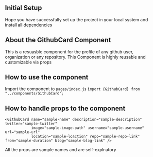 ## Initial Setup

Hope you have successfully set up the project in your local system and install all dependencies

## About the GithubCard Component

This is a resuasble component for the profile of any github user, organization or any repository. This Component is highly reusable and customizable via props

## How to use the component

Import the component to `pages/index.js`
`import {GithubCard} from "../components/GithubCard";`

## How to handle props to the component

```
<GithubCard name="sample-name" description="sample-description" twitter="sample-twitter"
            image="sample-image-path" username="sample-username" url="sample-url"
            location="sample-loaction" repo="sample-repo-link" from="sample-duration" blog="sample-blog-link" />
```

All the props are sample names and are self-explnatory
